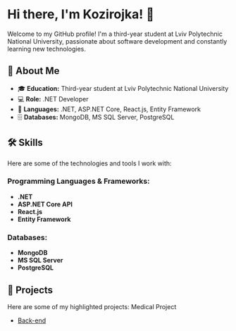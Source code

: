 # Hi there, I'm Kozirojka! 👋

Welcome to my GitHub profile! I'm a third-year student at Lviv Polytechnic National University, passionate about software development and constantly learning new technologies.

## 🚀 About Me

- 🎓 **Education:** Third-year student at Lviv Polytechnic National University
- 💻 **Role:** .NET Developer
- 💬 **Languages:** .NET, ASP.NET Core, React.js, Entity Framework
- 🗄️ **Databases:** MongoDB, MS SQL Server, PostgreSQL

## 🛠️ Skills

Here are some of the technologies and tools I work with:

### Programming Languages & Frameworks:
- **.NET**
- **ASP.NET Core API**
- **React.js**
- **Entity Framework**

### Databases:
- **MongoDB**
- **MS SQL Server**
- **PostgreSQL**

## 🔭 Projects

Here are some of my highlighted projects:
Medical Project
- [Back-end](https://github.com/Kozirojka/MedicalVisits)
